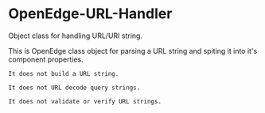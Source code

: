 OpenEdge-URL-Handler
====================

Object class for handling URL/URI string.

This is OpenEdge class object for parsing a URL string and spiting it into it's component properties.

	It does not build a URL string.

	It does not URL decode query strings.

	It does not validate or verify URL strings.
